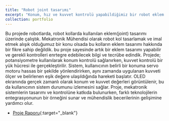 ```yaml
---
title: "Robot joint tasarımı"
excerpt: "Konum, hız ve kuvvet kontrolü yapabildiğimiz bir robot eklem tasarımı <br/><img src='/images/actuated_joint.PNG'>"
collection: portfolio
---
```




Bu projede robotlarda, robot kollarda kullanılan eklem(joint) tasarımı üzerinde çalıştık. Mekatronik Mühendisi olarak robot kol tasarlamak ve imal etmek alışık olduğumuz bir konu olsada bu kolların eklem tasarımı hakkında bir fikre sahip değildik. bu proje sayesinde artık bir eklem tasarımı yapabilir ve gerekli kontrolleri enrtegre edebilecek bilgi ve tecrübe edindik. Projede; potansiyometre kullanılarak konum kontrolü sağlanırken, kuvvet kontrolü bir yük hücresi ile gerçekleştirilir. Sistem, kullanıcının belirli bir konuma servo motoru hassas bir şekilde yönlendirirken, aynı zamanda uygulanan kuvveti ölçer ve belirlenen eşik 
değere ulaşıldığında hareketi başlatır. OLED ekranında gerçek zamanlı olarak konum ve kuvvet değerleri görüntülenir, bu da kullanıcının
sistem durumunu izlemesini sağlar. Proje, mekatronik sistemlerin tasarımı ve kontrolüne katkıda bulunurken, farklı teknolojilerin entegrasyonunun bir örneğini sunar ve mühendislik becerilerinin gelişimine yardımcı olur.

  * [Proje Raporu](/files/Aytekin_Dönmez_190412029_Project_Report.pdf){:target="_blank"}
